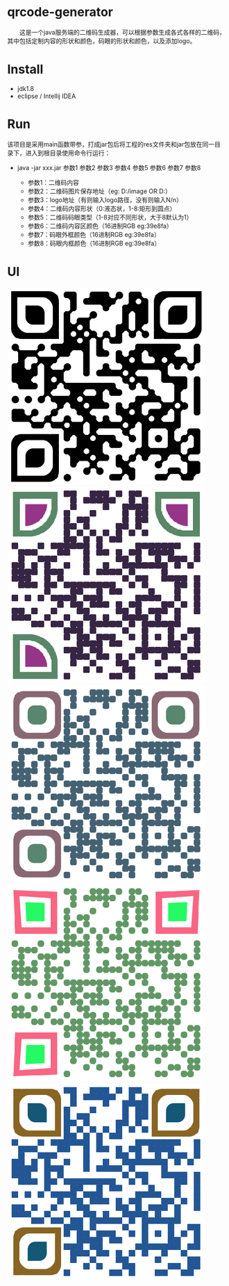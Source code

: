 
# qrcode-generator
&emsp;&emsp;这是一个java服务端的二维码生成器，可以根据参数生成各式各样的二维码，其中包括定制内容的形状和颜色，码眼的形状和颜色，以及添加logo。

# Install
* jdk1.8 
* eclipse / Intellij IDEA

# Run
该项目是采用main函数带参，打成jar包后将工程的res文件夹和jar包放在同一目录下，进入到根目录使用命令行运行：
*  java -jar xxx.jar 参数1 参数2 参数3 参数4 参数5 参数6 参数7 参数8

   * 参数1：二维码内容
   * 参数2：二维码图片保存地址（eg: D:/image OR D:）
   * 参数3：logo地址（有则输入logo路径，没有则输入N/n）
   * 参数4：二维码内容形状（0:液态状，1-8:矩形到圆点）
   * 参数5：二维码码眼类型（1-8对应不同形状，大于8默认为1）
   * 参数6：二维码内容区颜色（16进制RGB eg:39e8fa）
   * 参数7：码眼外框颜色（16进制RGB eg:39e8fa）
   * 参数8：码眼内框颜色（16进制RGB eg:39e8fa）

# UI
![code1](https://github.com/sibosend/qrcode-generator/blob/master/screenshot/qrCode1.png)
![code2](https://github.com/sibosend/qrcode-generator/blob/master/screenshot/qrCode2.png)
![code3](https://github.com/sibosend/qrcode-generator/blob/master/screenshot/qrCode3.png)
![code4](https://github.com/sibosend/qrcode-generator/blob/master/screenshot/qrCode4.png)
![code5](https://github.com/sibosend/qrcode-generator/blob/master/screenshot/qrCode5.png)
